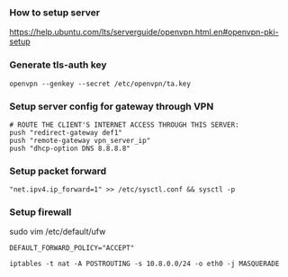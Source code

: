 ### How to setup server
https://help.ubuntu.com/lts/serverguide/openvpn.html.en#openvpn-pki-setup

### Generate tls-auth key
```
openvpn --genkey --secret /etc/openvpn/ta.key
```

### Setup server config for gateway through VPN
```
# ROUTE THE CLIENT'S INTERNET ACCESS THROUGH THIS SERVER:
push "redirect-gateway def1"
push "remote-gateway vpn_server_ip"
push "dhcp-option DNS 8.8.8.8"
```

### Setup packet forward
```
"net.ipv4.ip_forward=1" >> /etc/sysctl.conf && sysctl -p
```

### Setup firewall
sudo vim /etc/default/ufw
```
DEFAULT_FORWARD_POLICY="ACCEPT"
```

```
iptables -t nat -A POSTROUTING -s 10.8.0.0/24 -o eth0 -j MASQUERADE
```
